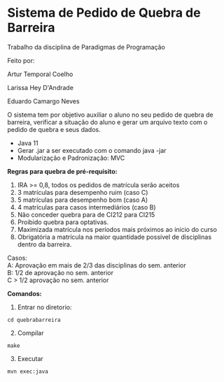 # Sistema de Pedido de Quebra de Barreira
Trabalho da disciplina de Paradigmas de Programação

Feito por:

Artur Temporal Coelho

Larissa Hey D'Andrade

Eduardo Camargo Neves

O sistema tem por objetivo auxiliar o aluno no seu pedido de quebra de barreira, verificar a situação do
aluno e gerar um arquivo texto com o pedido de quebra e seus dados.

* Java 11
* Gerar .jar a ser executado com o comando java -jar
* Modularização e Padronização: MVC

**Regras para quebra de pré-requisito:**
1. IRA >= 0,8, todos os pedidos de matrícula serão aceitos
2. 3 matrículas para desempenho ruim (caso C)
3. 5 matrículas para desempenho bom (caso A)
4. 4 matrículas para casos intermediários (caso B)
5. Não conceder quebra para de CI212 para CI215
6. Proibido quebra para optativas.
7. Maximizada matrícula nos períodos mais próximos ao início do curso
8. Obrigatória a matrícula na maior quantidade possível de disciplinas dentro da barreira.

Casos:  
A: Aprovação em mais de 2/3 das disciplinas do sem. anterior  
B: 1/2 de aprovação no sem. anterior  
C > 1/2 aprovação no sem. anterior  

**Comandos:**

1. Entrar no diretorio:
```shell
cd quebrabarreira
```

2. Compilar
```shell
make
```

3. Executar
```shell
mvn exec:java
```
